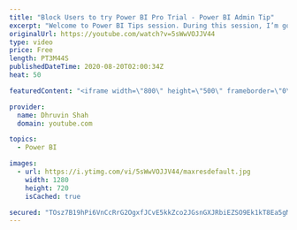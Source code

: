 ```yaml
---
title: "Block Users to try Power BI Pro Trial - Power BI Admin Tip"
excerpt: "Welcome to Power BI Tips session. During this session, I’m going to share one interesting tip for Power BI Service Admins.   As a Power BI Service Admin now, you can disallow users from trying Power BI Pro License. Want to see which feature we need to enable or disable? Check the full video.  Sometimes,"
originalUrl: https://youtube.com/watch?v=5sWwVOJJV44
type: video
price: Free
length: PT3M44S
publishedDateTime: 2020-08-20T02:00:34Z
heat: 50

featuredContent: "<iframe width=\"800\" height=\"500\" frameborder=\"0\" src=\"https://www.youtube.com/embed/5sWwVOJJV44\" allow=\"accelerometer; autoplay; encrypted-media; gyroscope; picture-in-picture\" allowfullscreen></iframe>"

provider:
  name: Dhruvin Shah
  domain: youtube.com

topics:
  - Power BI

images:
  - url: https://i.ytimg.com/vi/5sWwVOJJV44/maxresdefault.jpg
    width: 1280
    height: 720
    isCached: true

secured: "TOsz7B19hPi6VnCcRrG2OgxfJCvE5kkZco2JGsnGXJRbiEZSO9Ek1kT8Ea5gMZFd7/qn1lUfRwppyFhB044I10rh8j6DIgSf2zrfeunPoCqWIRglwihouBbe2U+rzfdajTKegbOVvb6jiteaQMWeC3XvUW9wUbM+yI0U0yzGk8/QEaWuYFjAlGLos7rKS7kuxtU8GmTqe8qACqbh5qCDLlrH4whagG5cF8L6CaJp0RT/WWNHvsuq1X8seISPR9pJY/FafjKXstmHCHIApBSCaLn3Nb4QkQLQLa70CNRpAYpnqhePu0CgAkOiVZOHjJLyI6Mguip7mxKV9cmjz44TAVoEUlkDYb3PSUlIdiGbuzDA2hSl5DiWAbXFBlIB/rGBqGLJMi2YOWRERoscfbjP9NsUbieCoP5Xm/w60IgPeNU=;VHRkZmp8NXCUSUrs2F5qiA=="
---
```


